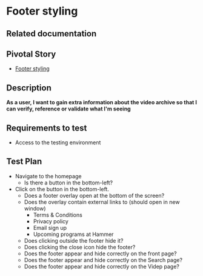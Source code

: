 <!-- Generate a new file using -->
<!-- sed -e "s/\Footer overlay/My story/" -e "s/\171252808/156128780/" -e "s/\footer-overlay-171252808/`git_current_branch`/g" template.md | tee "`git_current_branch`.md" -->

# Footer styling

## Related documentation

## Pivotal Story

* [Footer styling](https://www.pivotaltracker.com/story/show/172075980)

## Description
**As a user, I want to gain extra information about the video archive so that I can verify, reference or validate what I'm seeing**

## Requirements to test
- Access to the testing environment

## Test Plan
- Navigate to the homepage
  - Is there a button in the bottom-left?
- Click on the button in the bottom-left.
  - Does a footer overlay open at the bottom of the screen?
  - Does the overlay contain external links to (should open in new window)
    - Terms & Conditions
    - Privacy policy
    - Email sign up
    - Upcoming programs at Hammer
  - Does clicking outside the footer hide it?
  - Does clicking the close icon hide the footer?
  - Does the footer appear and hide correctly on the front page?
  - Does the footer appear and hide correctly on the Search page?
  - Does the footer appear and hide correctly on the Videp page?
